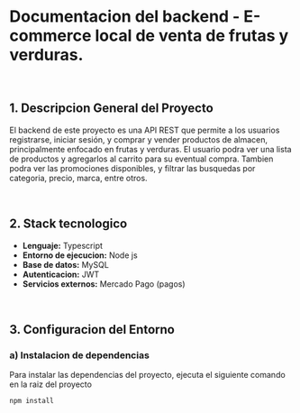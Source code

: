 # Documentacion del backend - E-commerce local de venta de frutas y verduras.
</br>

## 1. Descripcion General del Proyecto




El backend de este proyecto es una API REST que permite a los usuarios registrarse, iniciar sesión, y comprar y vender productos de almacen, principalmente enfocado en frutas y verduras. El usuario podra ver una lista de productos y agregarlos al carrito para su eventual compra.
Tambien podra ver las promociones disponibles, y filtrar las busquedas por categoria, precio, marca, entre otros.

</br>

## 2. Stack tecnologico

- **Lenguaje:** Typescript
- **Entorno de ejecucion:** Node js
- **Base de datos:** MySQL
- **Autenticacion:** JWT
- **Servicios externos:** Mercado Pago (pagos)


</br>




## 3. Configuracion del Entorno

### a) Instalacion de dependencias

Para instalar las dependencias del proyecto, ejecuta el siguiente comando en la raiz del proyecto

```bash
npm install
